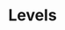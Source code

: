 ---
title: "Levels"
sort: 1
short: levels
type: checkbox
filters:
- short: a
  title: Level A
- short: aa
  title: Level AA
- short: aaa
  title: Level AAA
---
